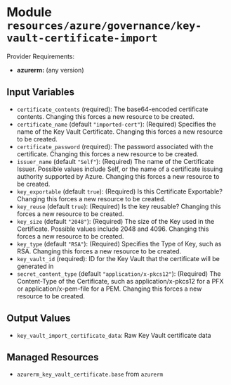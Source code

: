 
# Module `resources/azure/governance/key-vault-certificate-import`

Provider Requirements:
* **azurerm:** (any version)

## Input Variables
* `certificate_contents` (required): The base64-encoded certificate contents. Changing this forces a new resource to be created.
* `certificate_name` (default `"imported-cert"`):  (Required) Specifies the name of the Key Vault Certificate. Changing this forces a new resource to be created.
* `certificate_password` (required): The password associated with the certificate. Changing this forces a new resource to be created.
* `issuer_name` (default `"Self"`): (Required) The name of the Certificate Issuer. Possible values include Self, or the name of a certificate issuing authority supported by Azure. Changing this forces a new resource to be created.
* `key_exportable` (default `true`): (Required) Is this Certificate Exportable? Changing this forces a new resource to be created.
* `key_reuse` (default `true`): (Required) Is the key reusable? Changing this forces a new resource to be created.
* `key_size` (default `"2048"`): (Required) The size of the Key used in the Certificate. Possible values include 2048 and 4096. Changing this forces a new resource to be created.
* `key_type` (default `"RSA"`): (Required) Specifies the Type of Key, such as RSA. Changing this forces a new resource to be created.
* `key_vault_id` (required): ID for the Key Vault that the certificate will be generated in
* `secret_content_type` (default `"application/x-pkcs12"`): (Required) The Content-Type of the Certificate, such as application/x-pkcs12 for a PFX or application/x-pem-file for a PEM. Changing this forces a new resource to be created.

## Output Values
* `key_vault_import_certificate_data`: Raw Key Vault certificate data

## Managed Resources
* `azurerm_key_vault_certificate.base` from `azurerm`

